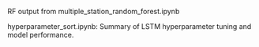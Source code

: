 
RF output from multiple_station_random_forest.ipynb

hyperparameter_sort.ipynb: Summary of LSTM hyperparameter tuning and model performance.
